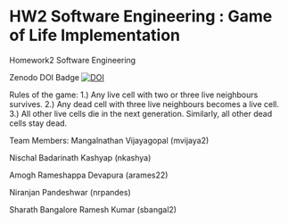 # HW2 Software Engineering : Game of Life Implementation
Homework2 Software Engineering

Zenodo DOI Badge
[![DOI](https://zenodo.org/badge/289782467.svg)](https://zenodo.org/badge/latestdoi/289782467)

Rules of the game:
1.) Any live cell with two or three live neighbours survives.
2.) Any dead cell with three live neighbours becomes a live cell.
3.) All other live cells die in the next generation. Similarly, all other dead cells stay dead.

Team Members:
Mangalnathan Vijayagopal (mvijaya2)

Nischal Badarinath Kashyap (nkashya)

Amogh Rameshappa Devapura (arames22)

Niranjan Pandeshwar (nrpandes)

Sharath Bangalore Ramesh Kumar (sbangal2)
